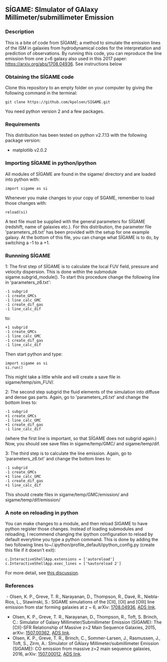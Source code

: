 ## SÍGAME: SImulator of GAlaxy Millimeter/submillimeter Emission

### Description
This is a bite of code from SÍGAME; a method to simulate the emission lines of the ISM in galaxies from hydrodynamical codes for the interpretation and prediction of observations.
By running this code, you can reproduce the line emission from one z=6 galaxy also used in this 2017 paper: https://arxiv.org/abs/1708.04936. See instructions below


### Obtaining the SÍGAME code
Clone this repository to an empty folder on your computer by giving the following command in the terminal:
``` 
git clone https://github.com/kpolsen/SIGAME.git
```
You need python version 2 and a few packages.

### Requirements
This distribution has been tested on python v2.7.13 with the following package version:
- matplotlib v2.0.2

### Importing SÍGAME in python/ipython
All modules of SÍGAME are found in the sigame/ directory and are loaded into python with:
``` 
import sigame as si
```
Whenever you make changes to your copy of SGAME, remember to load those changes with:
``` 
reload(si)
```
A text file must be supplied with the general parameters for SÍGAME (redshift, name of galaxies etc.). For this distribution, the parameter file 'parameters_z6.txt' has been provided with the setup for one example galaxy. At the bottom of this file, you can change what SÍGAME is to do, by switching a -1 to a +1.

### Runnning SÍGAME
1: The first step of SÍGAME is to calculate the local FUV field, pressure and velocity dispersion. This is done within the submodule sigame.subgrid_module(). To start this procedure change the following line in 'parameters_z6.txt':
``` 
-1 subgrid
-1 create_GMCs
-1 line_calc_GMC
-1 create_dif_gas
-1 line_calc_dif
``` 
to:
``` 
+1 subgrid
-1 create_GMCs
-1 line_calc_GMC
-1 create_dif_gas
-1 line_calc_dif
``` 
Then start python and type:
``` 
import sigame as si
si.run()
```
This might take a little while and will create a save file in sigame/temp/sim_FUV/.

2: The second step subgrid the fluid elements of the simulation into diffuse and dense gas parts. Again, go to 'parameters_z6.txt' and change the bottom lines to:
``` 
-1 subgrid
+1 create_GMCs
-1 line_calc_GMC
+1 create_dif_gas
-1 line_calc_dif
``` 
(where the first line is important, so that SÍGAME does not subgrid again.) Now, you should see save files in sigame/temp/GMC/ and sigame/temp/dif.

3: The third step is to calculate the line emission. Again, go to 'parameters_z6.txt' and change the bottom lines to:
``` 
-1 subgrid
-1 create_GMCs
+1 line_calc_GMC
-1 create_dif_gas
+1 line_calc_dif
``` 
This should create files in sigame/temp/GMC/emission/ and sigame/temp/dif/emission/

### A note on reloading in python
You can make changes to a module, and then reload SIGAME to have python register those changes. 
Instead of loading submodules and reloading, I recommend changing the ipython configuration to reload by default everytime you type a python command. This is done by adding the two following lines to~/.ipython/profile_default/ipython_config.py (create this file if it doesn't exit):
```
c.InteractiveShellApp.extensions = ['autoreload']
c.InteractiveShellApp.exec_lines = ['%autoreload 2']
```
For more detail, see [this discussion](https://support.enthought.com/hc/en-us/articles/204469240-Jupyter-IPython-After-editing-a-module-changes-are-not-effective-without-kernel-restart?page=1#comment_203342093).


### References
  - Olsen, K. P., Greve, T. R., Narayanan, D., Thompson, R., Davé, R., Niebla-Rios, L., Stawinski, S.: SIGAME simulations of the [CII], [OI] and [OIII] line emission from star forming galaxies at z ~ 6, arXiv: [1708.04936](https://arxiv.org/abs/1708.04936), [ADS link](http://adsabs.harvard.edu/abs/2017arXiv170804936O).
  - Olsen, K. P., Greve, T. R., Narayanan, D., Thompson, R., Toft, S. Brinch, C.: Simulator of Galaxy Millimeter/Submillimeter Emission (SIGAME): The [CII]-SFR Relationship of Massive z=2 Main Sequence Galaxies, 2015, arXiv: [1507.00362](http://arxiv.org/abs/1507.00362), [ADS link](http://adsabs.harvard.edu/abs/2015ApJ...814...76O).
  - Olsen, K. P., Greve, T. R., Brinch, C., Sommer-Larsen, J., Rasmussen, J., Toft, S., Zirm, A.: SImulator of GAlaxy Millimeter/submillimeter Emission (SIGAME): CO emission from massive z=2 main sequence galaxies, 2016, arXiv: [1507.00012](http://arxiv.org/abs/1507.00012), [ADS link](http://adsabs.harvard.edu/abs/2016MNRAS.457.3306O).

